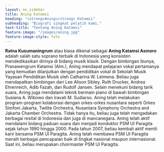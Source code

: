 ```yaml
---
layout: no_sidebar
title: Aning Katamsi
heading: "<strong>Aning</strong> Katamsi"
subheading: "Biografi singkat pelatih kami."
text-title: "Tentang Aning Katamsi"
feature-image: "/images/aning.jpg"
feature-image-style: foto
---
```

**Ratna Kusumaningrum** atau biasa dikenal sebagai **Aning Katamsi Asmoro** adalah salah satu soprano terbaik di Indonesia yang konsisten mendedikasikan dirinya di bidang musik klasik. Dengan bimbingan ibunya, Pranawengrum Katamsi (Alm.), Aning mendapat pelajaran vokal pertamanya yang kemudian dilanjutkan dengan pendidikan vokal di Sekolah Musik Yayasan Pendidikan Musik oleh Catharina W. Leimena. Beliau juga mendapatkan bimbingan dari Lee Alison Sibley, Ruth Drucker, Andrea Ehrenreich, Adib Fazah, dan Rudolf Jansen. Selain menekuni bidang tarik suara, Aning juga mendalami teknik bermain piano di bawah bimbingan Susiana A. Wibowo dan Iravati M. Sudiarso. Aning telah melakukan program-program kolaborasi dengan orkes-orkes nusantara seperti Orkes Simfoni Jakarta, Twilite Orchestra, Nusantara Symphony Orchestra and Jakarta Chamber Orchestra. Tidak hanya itu, beliau juga telah mengadakan berbagai resital di Indonesia dan juga di mancanegara. Aning telah aktif mendalami bidang paduan suara dan menjadi konduktor PSM UI Paragita sejak tahun 1990 hingga 2000. Pada tahun 2007, beliau kembali aktif meniti karir bersama PSM UI Paragita. Aning telah membawa PSM UI Paragita meraih berbagai pencapaian baik di tingkat nasional maupun internasional. Saat ini, beliau merupakan choirmaster PSM UI Paragita.